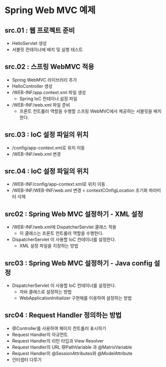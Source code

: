 # Spring Web MVC 예제

## src.01 : 웹 프로젝트 준비 

- HelloServlet 생성
- 서블릿 컨테이너에 배치 및 실행 테스트

## src.02 : 스프링 WebMVC 적용

- Spring WebMVC 라이브러리 추가
- HelloController 생성
- /WEB-INF/app.context.xml 파일 생성
  - Spring IoC 컨테이너 설정 파일
- /WEB-INF/web.xml 파일 준비
  - 프론트 컨트롤러 역할을 수행할 스프링 WebMVC에서 제공하는 서블릿을 배치한다.

## src.03 : IoC 설정 파일의 위치

- /config/app-context.xml로 위치 이동
- /WEB-INF/web.xml 변경

## src.04 : IoC 설정 파일의 위치

- /WEB-INF/config/app-context.xml로 위치 이동
- /WEB-INF/WEB-INF/web.xml 변경
  = contextCOnfigLocation 초기화 파라미터 삭제

## src02 : Spring Web MVC 설정하기 - XML 설정

- /WEB-INF/web.xml에 DispatcherServlet 클래스 적용
    - 이 클래스는 프론트 컨트롤러 역할을 수행한다.
- DispatcherServlet 이 사용할 IoC 컨테이너를 설정한다.
    - XML 설정 파일을 지정하는 방법

## src03 : Spring Web MVC 설정하기 - Java config 설정

- DispatcherServlet 이 사용할 IoC 컨테이너를 설정한다.
    - 자바 클래스로 설정하는 방법
    - WebApplicationInitializer 구현체를 이용하여 설정하는 방법

## src04 : Request Handler 정의하는 방법

- @Controller를 사용하여 페이지 컨트롤러 표시하기
- Request Handler의 아규먼트
- Request Handler의 리턴 타입과 View Resolver
- Request Handler의 URL @PathVariable 과  @MatrixVariable
- Request Handler의 @SessionAttributes와 @ModelAttribute
- 인터셉터 다루기
